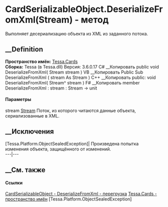 # CardSerializableObject.DeserializeFromXml(Stream) - метод
Выполняет десериализацию объекта из XML из заданного потока.
## __Definition
 **Пространство имён:** [Tessa.Cards](N_Tessa_Cards.htm)  
 **Сборка:** Tessa (в Tessa.dll) Версия: 3.6.0.17
C# __Копировать
     public void DeserializeFromXml(
    	Stream stream
    )
VB __Копировать
     Public Sub DeserializeFromXml ( 
    	stream As Stream
    )
C++ __Копировать
     public:
    void DeserializeFromXml(
    	Stream^ stream
    )
F# __Копировать
     member DeserializeFromXml : 
            stream : Stream -> unit 
#### Параметры
stream [Stream](https://learn.microsoft.com/dotnet/api/system.io.stream)
    Поток, из которого читаются данные объекта, сериализованные в XML.
##  __Исключения
[Tessa.Platform.ObjectSealedException]| Произведена попытка изменения объекта,
защищённого от изменений.  
---|---  
##  __См. также
#### Ссылки
[CardSerializableObject - ](T_Tessa_Cards_CardSerializableObject.htm)
[DeserializeFromXml -
перегрузка](Overload_Tessa_Cards_CardSerializableObject_DeserializeFromXml.htm)
[Tessa.Cards - пространство имён](N_Tessa_Cards.htm)
[Tessa.Platform.ObjectSealedException]
